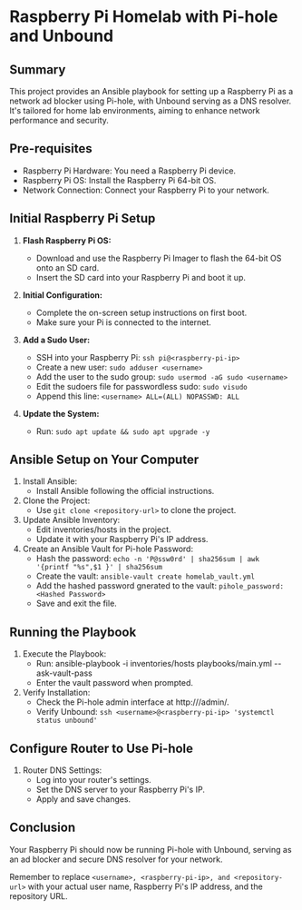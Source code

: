 # Raspberry Pi Homelab with Pi-hole and Unbound
## Summary
This project provides an Ansible playbook for setting up a Raspberry Pi as a network ad blocker using Pi-hole, with Unbound serving as a DNS resolver. It's tailored for home lab environments, aiming to enhance network performance and security.

## Pre-requisites
- Raspberry Pi Hardware: You need a Raspberry Pi device.
- Raspberry Pi OS: Install the Raspberry Pi 64-bit OS.
- Network Connection: Connect your Raspberry Pi to your network.

## Initial Raspberry Pi Setup

1. **Flash Raspberry Pi OS:**
   - Download and use the Raspberry Pi Imager to flash the 64-bit OS onto an SD card.
   - Insert the SD card into your Raspberry Pi and boot it up.

1. **Initial Configuration:**
    - Complete the on-screen setup instructions on first boot.
    - Make sure your Pi is connected to the internet.

1. **Add a Sudo User:**
   - SSH into your Raspberry Pi: `ssh pi@<raspberry-pi-ip>`
   - Create a new user: `sudo adduser <username>`
   - Add the user to the sudo group: `sudo usermod -aG sudo <username>`
   - Edit the sudoers file for passwordless sudo: `sudo visudo`
   - Append this line: `<username> ALL=(ALL) NOPASSWD: ALL`

1. **Update the System:**
   - Run: ```sudo apt update && sudo apt upgrade -y```

## Ansible Setup on Your Computer
1. Install Ansible:
    - Install Ansible following the official instructions.
1. Clone the Project:
    - Use `git clone <repository-url>` to clone the project.
1. Update Ansible Inventory:
    - Edit inventories/hosts in the project.
    - Update it with your Raspberry Pi's IP address.
1. Create an Ansible Vault for Pi-hole Password:
    - Hash the password: ```echo -n 'P@ssw0rd' | sha256sum | awk '{printf "%s",$1 }' | sha256sum```
    - Create the vault: ```ansible-vault create homelab_vault.yml```
    - Add the hashed password gnerated to the vault:
    ```pihole_password: <Hashed Password>```
    - Save and exit the file.

## Running the Playbook
1. Execute the Playbook:
   - Run: ansible-playbook -i inventories/hosts playbooks/main.yml --ask-vault-pass
   - Enter the vault password when prompted.
1. Verify Installation:
   - Check the Pi-hole admin interface at http://<raspberry-pi-ip>/admin/.
   - Verify Unbound: ```ssh <username>@<raspberry-pi-ip> 'systemctl status unbound'```

## Configure Router to Use Pi-hole
1. Router DNS Settings:
   - Log into your router's settings.
   - Set the DNS server to your Raspberry Pi's IP.
   - Apply and save changes.

## Conclusion
Your Raspberry Pi should now be running Pi-hole with Unbound, serving as an ad blocker and secure DNS resolver for your network.

Remember to replace ```<username>, <raspberry-pi-ip>, and <repository-url>``` with your actual user name, Raspberry Pi's IP address, and the repository URL.

